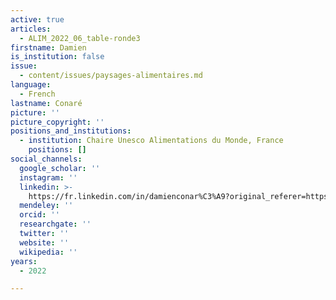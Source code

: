 ```yaml
---
active: true
articles:
  - ALIM_2022_06_table-ronde3
firstname: Damien
is_institution: false
issue:
  - content/issues/paysages-alimentaires.md
language:
  - French
lastname: Conaré
picture: ''
picture_copyright: ''
positions_and_institutions:
  - institution: Chaire Unesco Alimentations du Monde, France
    positions: []
social_channels:
  google_scholar: ''
  instagram: ''
  linkedin: >-
    https://fr.linkedin.com/in/damienconar%C3%A9?original_referer=https%3A%2F%2Fwww.google.com%2F
  mendeley: ''
  orcid: ''
  researchgate: ''
  twitter: ''
  website: ''
  wikipedia: ''
years:
  - 2022

---
```

